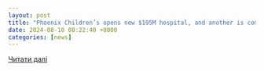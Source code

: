 ```yaml
---
layout: post
title: "Phoenix Children’s opens new $195M hospital, and another is coming"
date: 2024-08-10 08:22:40 +0000
categories: [news]
---
```


[Читати далі](https://www.chiefhealthcareexecutive.com/view/phoenix-children-s-opens-new-195m-hospital-and-another-is-coming)

